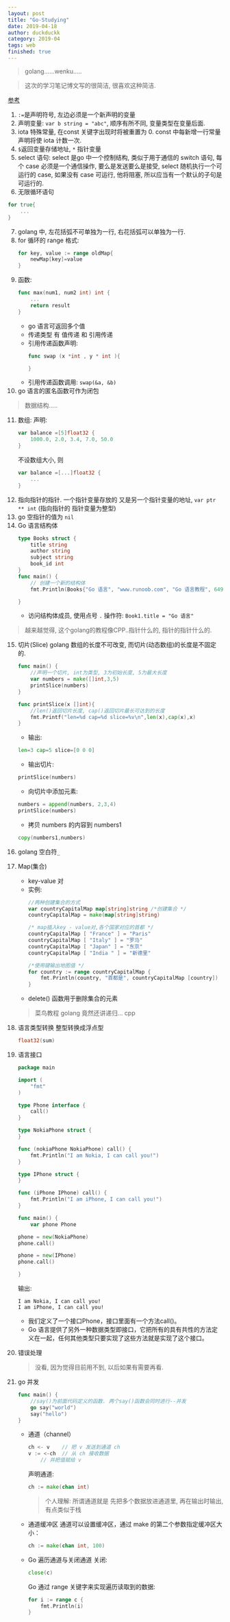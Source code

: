 ```yaml
---
layout: post
title: "Go-Studying"
date: 2019-04-18
author: duckduckk
category: 2019-04
tags: web
finished: true
---
```


> golang......wenku.....

> 这次的学习笔记博文写的很简洁, 很喜欢这种简洁.

[参考](http://www.runoob.com/go/go-tutorial.html)

1. `:=`是声明符号, 左边必须是一个新声明的变量
2. 声明变量: `var b string = "abc"`, 顺序有所不同, 变量类型在变量后面.
3. iota 特殊常量, 在const 关键字出现时将被重置为 0. const 中每新增一行常量声明将使 iota 计数一次.
4. `$`返回变量存储地址, `*` 指针变量
5. select 语句: select 是go 中一个控制结构, 类似于用于通信的 switch 语句, 每个 case 必须是一个通信操作, 要么是发送要么是接受, select 随机执行一个可运行的 case, 如果没有 case 可运行, 他将阻塞, 所以应当有一个默认的子句是可运行的.
6. 无限循环语句
  ```go
  for true{
      ...
  } 
  ```
7. golang 中, 左花括弧不可单独为一行, 右花括弧可以单独为一行.
8. for 循环的 range 格式:
    ```go
    for key, value := range oldMap{
        newMap[key]=value
    }
    ```
9. 函数:
    ```go
    func max(num1, num2 int) int {
        ...
        return result
    }
    ```
    * go 语言可返回多个值
    * 传递类型 有 值传递 和 引用传递
    * 引用传递函数声明: 
      ```go
      func swap (x *int , y * int ){

      }
      ```
    * 引用传递函数调用: `swap(&a, &b)`
10. go 语言的匿名函数可作为闭包
> 数据结构.....

11. 数组: 声明:
    ```go
    var balance =[5]float32 {
        1000.0, 2.0, 3.4, 7.0, 50.0
    }
    ```
    不设数组大小, 则 
    ```go
    var balance =[...]float32 {
        ...
    }
    ```
12. 指向指针的指针. 一个指针变量存放的 又是另一个指针变量的地址, `var ptr ** int` (指向指针的 指针变量为整型)
13. go 空指针的值为 `nil`
14. Go 语言结构体
    ```go
    type Books struct {
        title string
        author string
        subject string
        book_id int
    }
    func main() {
        // 创建一个新的结构体
        fmt.Println(Books{"Go 语言", "www.runoob.com", "Go 语言教程", 6495407})
    
    }
    ```
    * 访问结构体成员, 使用点号 `.` 操作符: `Book1.title = "Go 语言"`
> 越来越觉得, 这个golang的教程像CPP..指针什么的, 指针的指针什么的.

15. 切片(Slice)
    golang 数组的长度不可改变, 而切片(动态数组)的长度是不固定的.
    ```go
    func main() {
        //声明一个切片, int为类型, 3为初始长度, 5为最大长度
        var numbers = make([]int,3,5)
        printSlice(numbers)
    }

    func printSlice(x []int){
        //len()返回切片长度, cap()返回切片最长可达到的长度
        fmt.Printf("len=%d cap=%d slice=%v\n",len(x),cap(x),x)
    }
    ```
    * 输出:
    ```go
    len=3 cap=5 slice=[0 0 0]
    ```
    * 输出切片:
    ```go
    printSlice(numbers)
    ```
    * 向切片中添加元素:
    ```go 
    numbers = append(numbers, 2,3,4)
    printSlice(numbers)
    ```
    * 拷贝 numbers 的内容到 numbers1
    ```go
    copy(numbers1,numbers)
    ```
16. golang 空白符`_`


17. Map(集合)
    * key-value 对
    * 实例: 
      ```go
      //两种创建集合的方式
      var countryCapitalMap map[string]string /*创建集合 */
      countryCapitalMap = make(map[string]string)

      /* map插入key - value对,各个国家对应的首都 */
      countryCapitalMap [ "France" ] = "Paris"
      countryCapitalMap [ "Italy" ] = "罗马"
      countryCapitalMap [ "Japan" ] = "东京"
      countryCapitalMap [ "India " ] = "新德里"

      /*使用键输出地图值 */ 
      for country := range countryCapitalMap {
          fmt.Println(country, "首都是", countryCapitalMap [country])
      }
      ```    
    * delete() 函数用于删除集合的元素

    > 菜鸟教程 golang 竟然还讲递归... cpp

18. 语言类型转换
    整型转换成浮点型
    ```go
    float32(sum)
    ```
19. 语言接口
    ```go
    package main

    import (
        "fmt"
    )

    type Phone interface {
        call()
    }

    type NokiaPhone struct {
    }

    func (nokiaPhone NokiaPhone) call() {
        fmt.Println("I am Nokia, I can call you!")
    }

    type IPhone struct {
    }

    func (iPhone IPhone) call() {
        fmt.Println("I am iPhone, I can call you!")
    }

    func main() {
        var phone Phone

    phone = new(NokiaPhone)
    phone.call()

    phone = new(IPhone)
    phone.call()

    }
    ```
    输出:
    ```
    I am Nokia, I can call you!
    I am iPhone, I can call you!
    ```
    * 我们定义了一个接口Phone，接口里面有一个方法call()。
    * Go 语言提供了另外一种数据类型即接口，它把所有的具有共性的方法定义在一起，任何其他类型只要实现了这些方法就是实现了这个接口。
20. 错误处理
    > 没看, 因为觉得目前用不到, 以后如果有需要再看.
21. go 并发
    ```go
    func main() {
        //say()为前面代码定义的函数. 两个say()函数会同时进行--并发
        go say("world")
        say("hello")
    }
    ```
    * 通道（channel）
        ```go
        ch <- v    // 把 v 发送到通道 ch
        v := <-ch  // 从 ch 接收数据
            // 并把值赋给 v
        ```
        声明通道:
        ```go
        ch := make(chan int)
        ```
        > 个人理解: 所谓通道就是 先把多个数据放进通道里, 再在输出时输出, 有点类似于栈


    * 通道缓冲区
    通道可以设置缓冲区，通过 make 的第二个参数指定缓冲区大小：
        ```go
        ch := make(chan int, 100)
        ```
    * Go 遍历通道与关闭通道
        关闭:
        ```go
        close(c)
        ```
        Go 通过 range 关键字来实现遍历读取到的数据:
        ```go
        for i := range c {
            fmt.Println(i)
        }
        ```

